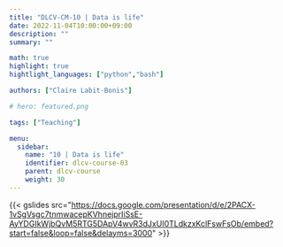 ```yaml
---
title: "DLCV-CM-10 | Data is life"
date: 2022-11-04T10:00:00+09:00
description: ""
summary: ""

math: true 
highlight: true
hightlight_languages: ["python","bash"]

authors: ["Claire Labit-Bonis"]

# hero: featured.png

tags: ["Teaching"]

menu:
  sidebar:
    name: "10 | Data is life"
    identifier: dlcv-course-03
    parent: dlcv-course
    weight: 30
---
```


{{< gslides src="https://docs.google.com/presentation/d/e/2PACX-1vSgVsgc7tnmwacepKVhnejprIiSsE-AyYDGIkWjbQvM5RTG5DApV4wvR3dJxUI0TLdkzxKclFswFsOb/embed?start=false&loop=false&delayms=3000" >}}